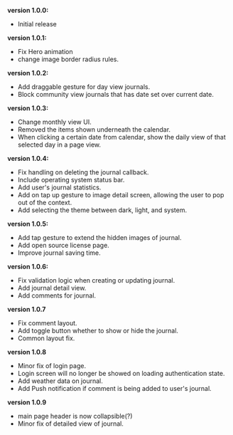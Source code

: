 **version 1.0.0:**
- Initial release

**version 1.0.1:**
- Fix Hero animation
- change image border radius rules.

**version 1.0.2:**
- Add draggable gesture for day view journals.
- Block community view journals that has date set over current date.

**version 1.0.3:**
- Change monthly view UI.
- Removed the items shown underneath the calendar.
- When clicking a certain date from calendar, show the daily view of that selected day in a page view.

**version 1.0.4:**
- Fix handling on deleting the journal callback.
- Include operating system status bar.
- Add user's journal statistics.
- Add on tap up gesture to image detail screen, allowing the user to pop out of the context. 
- Add selecting the theme between dark, light, and system. 

**version 1.0.5:** 
- Add tap gesture to extend the hidden images of journal.
- Add open source license page. 
- Improve journal saving time.

**version 1.0.6:** 
- Fix validation logic when creating or updating journal.
- Add journal detail view. 
- Add comments for journal.

**version 1.0.7** 
- Fix comment layout.
- Add toggle button whether to show or hide the journal.
- Common layout fix. 

**version 1.0.8**
- Minor fix of login page.
- Login screen will no longer be showed on loading authentication state. 
- Add weather data on journal.
- Add Push notification if comment is being added to user's journal.

**version 1.0.9**
- main page header is now collapsible(?)
- Minor fix of detailed view of journal.
